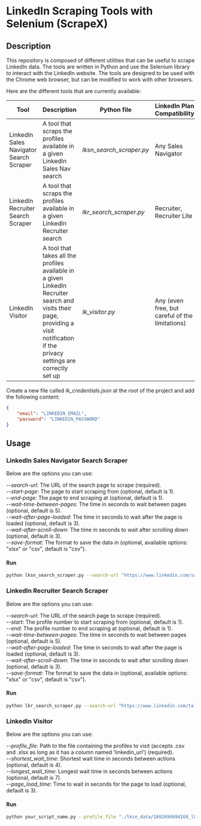 # LinkedIn Scraping Tools with Selenium (ScrapeX)
## Description
This repository is composed of different utilities that can be useful to scrape LinkedIn data. The tools are written in Python and use the Selenium library to interact with the LinkedIn website. The tools are designed to be used with the Chrome web browser, but can be modified to work with other browsers.

Here are the different tools that are currently available:

| Tool | Description | Python file | LinkedIn Plan Compatibility |
| --- | --- | --- | --- |
| LinkedIn Sales Navigator Search Scraper | A tool that scraps the profiles available in a given LinkedIn Sales Nav search | *lksn_search_scraper.py* | Any Sales Navigator |
| LinkedIn Recruiter Search Scraper | A tool that scraps the profiles available in a given LinkedIn Recruiter search | *lkr_search_scraper.py* | Recruiter, Recruiter Lite |
| LinkedIn Visitor | A tool that takes all the profiles available in a given LinkedIn Recruiter search and visits their page, providing a visit notification if the privacy settings are correctly set up | *lk_visitor.py* | Any (even free, but careful of the limitations) |

Create a new file called *lk_credentials.json* at the root of the project and add the following content:
```json
{
    "email": "LINKEDIN_EMAIL",
    "password": "LINKEDIN_PASSWORD"
}
```

## Usage
### LinkedIn Sales Navigator Search Scraper
Below are the options you can use:

*--search-url*: The URL of the search page to scrape (required).\
*--start-page*: The page to start scraping from (optional, default is 1).\
*--end-page*: The page to end scraping at (optional, default is 1).\
*--wait-time-between-pages*: The time in seconds to wait between pages (optional, default is 5).\
*--wait-after-page-loaded*: The time in seconds to wait after the page is loaded (optional, default is 3).\
*--wait-after-scroll-down*: The time in seconds to wait after scrolling down (optional, default is 3).\
*--save-format*: The format to save the data in (optional, available options: "xlsx" or "csv", default is "csv").

#### Run
```bash	
python lksn_search_scraper.py --search-url "https://www.linkedin.com/sales/search/people?query=(spellCorrectionEnabled%3Atrue%2Ckeywords%3Ascraping)" --start-page 1 --end-page 5 --save-format "csv"
```

### LinkedIn Recruiter Search Scraper
Below are the options you can use:

*--search-url*: The URL of the search page to scrape (required).\
*--start*: The profile number to start scraping from (optional, default is 1).\
*--end*: The profile number to end scraping at (optional, default is 1).\
*--wait-time-between-pages*: The time in seconds to wait between pages (optional, default is 5).\
*--wait-after-page-loaded*: The time in seconds to wait after the page is loaded (optional, default is 3).\
*--wait-after-scroll-down*: The time in seconds to wait after scrolling down (optional, default is 3).\
*--save-format*: The format to save the data in (optional, available options: "xlsx" or "csv", default is "csv").

#### Run
```bash
python lkr_search_scraper.py --search-url "https://www.linkedin.com/talent/search?searchContextId=8fe5d263-7739-471f-89ea-6b0a4d0fd91d&searchHistoryId=5262292356&searchRequestId=ca1839e7-ba16-4ad4-80ed-d13873939073" --start 5 --end 20 --save-format "csv"
```

### LinkedIn Visitor
Below are the options you can use:

*--profile_file*: Path to the file containing the profiles to visit (accepts .csv and .xlsx as long as it has a column named 'linkedin_url') (required).\
*--shortest_wait_time*: Shortest wait time in seconds between actions (optional, default is 4).\
*--longest_wait_time*: Longest wait time in seconds between actions (optional, default is 7).\
*--page_load_time*: Time to wait in seconds for the page to load (optional, default is 3).

#### Run
```bash
python your_script_name.py --profile_file "./lksn_data/1692694694168_lk_salesnav_export.csv" --shortest_wait_time 3 --longest_wait_time 8 --page_load_time 4
```
